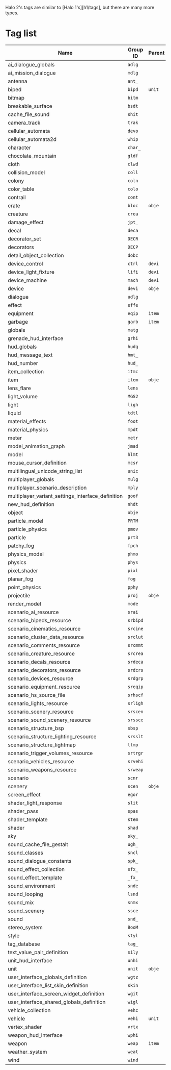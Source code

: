 Halo 2's tags are similar to [Halo 1's][h1/tags], but there are many more types.

# Tag list

|Name|Group ID|Parent|
|----|---------|------|
|ai_dialogue_globals|`adlg`||
|ai_mission_dialogue|`mdlg`||
|antenna|`ant_`||
|biped|`bipd`|`unit`|
|bitmap|`bitm`||
|breakable_surface|`bsdt`||
|cache_file_sound|`shit`||
|camera_track|`trak`||
|cellular_automata|`devo`||
|cellular_automata2d|`whip`||
|character|`char_`||
|chocolate_mountain|`gldf`||
|cloth|`clwd`||
|collision_model|`coll`||
|colony|`coln`||
|color_table|`colo`||
|contrail|`cont`||
|crate|`bloc`|`obje`|
|creature|`crea`||
|damage_effect|`jpt_`||
|decal|`deca`||
|decorator_set|`DECR`||
|decorators|`DECP`||
|detail_object_collection|`dobc`||
|device_control|`ctrl`|`devi`|
|device_light_fixture|`lifi`|`devi`|
|device_machine|`mach`|`devi`|
|device|`devi`|`obje`|
|dialogue|`udlg`||
|effect|`effe`||
|equipment|`eqip`|`item`|
|garbage|`garb`|`item`|
|globals|`matg`||
|grenade_hud_interface|`grhi`||
|hud_globals|`hudg`||
|hud_message_text|`hmt_`||
|hud_number|`hud_`||
|item_collection|`itmc`||
|item|`item`|`obje`|
|lens_flare|`lens`||
|light_volume|`MGS2`||
|light|`ligh`||
|liquid|`tdtl`||
|material_effects|`foot`||
|material_physics|`mpdt`||
|meter|`metr`||
|model_animation_graph|`jmad`||
|model|`hlmt`||
|mouse_cursor_definition|`mcsr`||
|multilingual_unicode_string_list|`unic`||
|multiplayer_globals|`mulg`||
|multiplayer_scenario_description|`mply`||
|multiplayer_variant_settings_interface_definition|`goof`||
|new_hud_definition|`nhdt`||
|object|`obje`||
|particle_model|`PRTM`||
|particle_physics|`pmov`||
|particle|`prt3`||
|patchy_fog|`fpch`||
|physics_model|`phmo`||
|physics|`phys`||
|pixel_shader|`pixl`||
|planar_fog|`fog`||
|point_physics|`pphy`||
|projectile|`proj`|`obje`|
|render_model|`mode`||
|scenario_ai_resource|`srai`||
|scenario_bipeds_resource|`srbipd`||
|scenario_cinematics_resource|`srcine`||
|scenario_cluster_data_resource|`srclut`||
|scenario_comments_resource|`srcmmt`||
|scenario_creature_resource|`srcrea`||
|scenario_decals_resource|`srdeca`||
|scenario_decorators_resource|`srdcrs`||
|scenario_devices_resource|`srdgrp`||
|scenario_equipment_resource|`sreqip`||
|scenario_hs_source_file|`srhscf`||
|scenario_lights_resource|`srligh`||
|scenario_scenery_resource|`srscen`||
|scenario_sound_scenery_resource|`srssce`||
|scenario_structure_bsp|`sbsp`||
|scenario_structure_lighting_resource|`srsslt`||
|scenario_structure_lightmap|`ltmp`||
|scenario_trigger_volumes_resource|`srtrgr`||
|scenario_vehicles_resource|`srvehi`||
|scenario_weapons_resource|`srweap`||
|scenario|`scnr`||
|scenery|`scen`|`obje`|
|screen_effect|`egor`||
|shader_light_response|`slit`||
|shader_pass|`spas`||
|shader_template|`stem`||
|shader|`shad`||
|sky|`sky_`||
|sound_cache_file_gestalt|`ugh_`||
|sound_classes|`sncl`||
|sound_dialogue_constants|`spk_`||
|sound_effect_collection|`sfx_`||
|sound_effect_template|`_fx_`||
|sound_environment|`snde`||
|sound_looping|`lsnd`||
|sound_mix|`snmx`||
|sound_scenery|`ssce`||
|sound|`snd_`||
|stereo_system|`BooM`||
|style|`styl`||
|tag_database|`tag_`||
|text_value_pair_definition|`sily`||
|unit_hud_interface|`unhi`||
|unit|`unit`|`obje`|
|user_interface_globals_definition|`wgtz`||
|user_interface_list_skin_definition|`skin`||
|user_interface_screen_widget_definition|`wgit`||
|user_interface_shared_globals_definition|`wigl`||
|vehicle_collection|`vehc`||
|vehicle|`vehi`|`unit`|
|vertex_shader|`vrtx`||
|weapon_hud_interface|`wphi`||
|weapon|`weap`|`item`|
|weather_system|`weat`||
|wind|`wind`||
